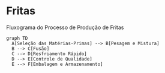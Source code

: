 # Fritas
Fluxograma do Processo de Produção de Fritas
```mermaid
graph TD
  A[Seleção das Matérias-Primas] --> B[Pesagem e Mistura]
  B --> C[Fusão]
  C --> D[Resfriamento Rápido]
  D --> E[Controle de Qualidade]
  E --> F[Embalagem e Armazenamento]
